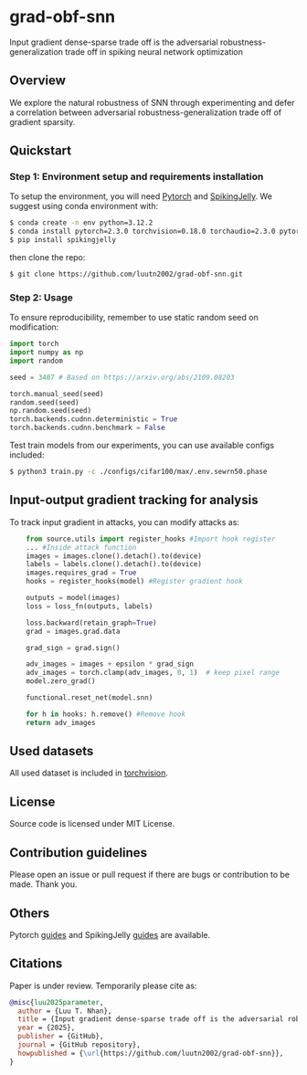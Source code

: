 # grad-obf-snn
Input gradient dense-sparse trade off is the adversarial robustness-generalization trade off in spiking neural network optimization

## Overview

We explore the natural robustness of SNN through experimenting and defer a correlation between adversarial robustness-generalization trade off of gradient sparsity.

## Quickstart

### Step 1: Environment setup and requirements installation

To setup the environment, you will need [Pytorch](https://docs.pytorch.org/tutorials/beginner/basics/quickstart_tutorial.html) and [SpikingJelly](https://spikingjelly.readthedocs.io/zh-cn/latest/#index-en). We suggest using conda environment with:

```bash
$ conda create -n env python=3.12.2
$ conda install pytorch=2.3.0 torchvision=0.18.0 torchaudio=2.3.0 pytorch-cuda=12.1 -c pytorch -c nvidia #As latest pytorch conda guide, change cuda version suitable to your case.
$ pip install spikingjelly
```

then clone the repo:

```bash
$ git clone https://github.com/luutn2002/grad-obf-snn.git
```

### Step 2: Usage

To ensure reproducibility, remember to use static random seed on modification:
```python
import torch
import numpy as np
import random

seed = 3407 # Based on https://arxiv.org/abs/2109.08203

torch.manual_seed(seed)
random.seed(seed)
np.random.seed(seed)
torch.backends.cudnn.deterministic = True
torch.backends.cudnn.benchmark = False
```

Test train models from our experiments, you can use available configs included:
```bash
$ python3 train.py -c ./configs/cifar100/max/.env.sewrn50.phase
```
## Input-output gradient tracking for analysis

To track input gradient in attacks, you can modify attacks as:
```python
    from source.utils import register_hooks #Import hook register
    ... #Inside attack function
    images = images.clone().detach().to(device)
    labels = labels.clone().detach().to(device)
    images.requires_grad = True
    hooks = register_hooks(model) #Register gradient hook

    outputs = model(images)
    loss = loss_fn(outputs, labels)

    loss.backward(retain_graph=True)
    grad = images.grad.data

    grad_sign = grad.sign()

    adv_images = images + epsilon * grad_sign
    adv_images = torch.clamp(adv_images, 0, 1)  # keep pixel range
    model.zero_grad()

    functional.reset_net(model.snn)

    for h in hooks: h.remove() #Remove hook
    return adv_images
```
## Used datasets

All used dataset is included in [torchvision](https://docs.pytorch.org/vision/main/datasets.html).

## License

Source code is licensed under MIT License.

## Contribution guidelines

Please open an issue or pull request if there are bugs or contribution to be made. Thank you.

## Others
Pytorch [guides](https://docs.pytorch.org/tutorials/beginner/basics/quickstart_tutorial.html) and SpikingJelly [guides](https://spikingjelly.readthedocs.io/zh-cn/latest/#index-en) are available.

## Citations
Paper is under review. Temporarily please cite as:
```bibtex
@misc{luu2025parameter,
  author = {Luu T. Nhan},
  title = {Input gradient dense-sparse trade off is the adversarial robustness-generalization trade off in spiking neural network optimization},
  year = {2025},
  publisher = {GitHub},
  journal = {GitHub repository},
  howpublished = {\url{https://github.com/luutn2002/grad-obf-snn}},
}
```
